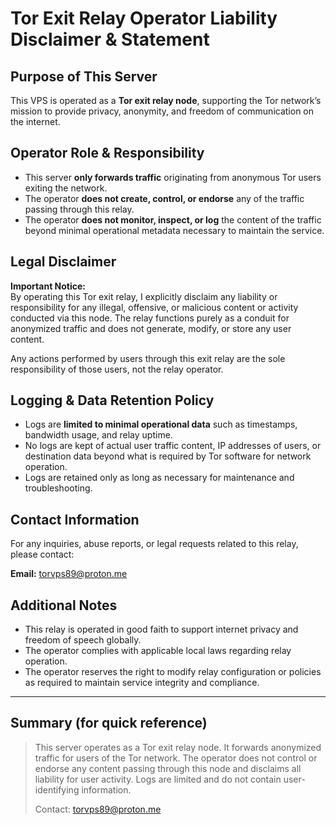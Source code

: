 # Tor Exit Relay Operator Liability Disclaimer & Statement

## Purpose of This Server
This VPS is operated as a **Tor exit relay node**, supporting the Tor network’s mission to provide privacy, anonymity, and freedom of communication on the internet.

## Operator Role & Responsibility
- This server **only forwards traffic** originating from anonymous Tor users exiting the network.  
- The operator **does not create, control, or endorse** any of the traffic passing through this relay.  
- The operator **does not monitor, inspect, or log** the content of the traffic beyond minimal operational metadata necessary to maintain the service.

## Legal Disclaimer
**Important Notice:**  
By operating this Tor exit relay, I explicitly disclaim any liability or responsibility for any illegal, offensive, or malicious content or activity conducted via this node. The relay functions purely as a conduit for anonymized traffic and does not generate, modify, or store any user content.

Any actions performed by users through this exit relay are the sole responsibility of those users, not the relay operator.

## Logging & Data Retention Policy
- Logs are **limited to minimal operational data** such as timestamps, bandwidth usage, and relay uptime.  
- No logs are kept of actual user traffic content, IP addresses of users, or destination data beyond what is required by Tor software for network operation.  
- Logs are retained only as long as necessary for maintenance and troubleshooting.

## Contact Information
For any inquiries, abuse reports, or legal requests related to this relay, please contact:

**Email:** torvps89@proton.me

## Additional Notes
- This relay is operated in good faith to support internet privacy and freedom of speech globally.  
- The operator complies with applicable local laws regarding relay operation.  
- The operator reserves the right to modify relay configuration or policies as required to maintain service integrity and compliance.

---

## Summary (for quick reference)

> This server operates as a Tor exit relay node. It forwards anonymized traffic for users of the Tor network. The operator does not control or endorse any content passing through this node and disclaims all liability for user activity. Logs are limited and do not contain user-identifying information.  
>  
> Contact: torvps89@proton.me
